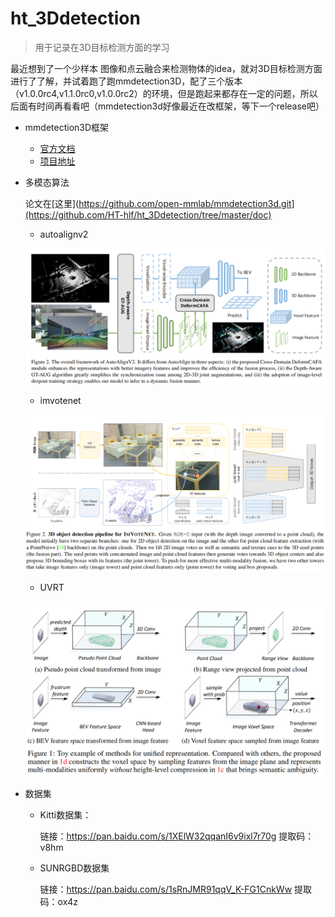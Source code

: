 # ht_3Ddetection
> 用于记录在3D目标检测方面的学习
>

最近想到了一个少样本 图像和点云融合来检测物体的idea，就对3D目标检测方面进行了了解，并试着跑了跑mmdetection3D，配了三个版本（v1.0.0rc4,v1.1.0rc0,v1.0.0rc2）的环境，但是跑起来都存在一定的问题，所以后面有时间再看看吧（mmdetection3d好像最近在改框架，等下一个release吧）



- mmdetection3D框架

  - [官方文档](https://mmdetection3d.readthedocs.io/en/latest/getting_started.html)
  - [项目地址](https://github.com/open-mmlab/mmdetection3d.git)

- 多模态算法

  论文在[这里](https://github.com/open-mmlab/mmdetection3d.git](https://github.com/HT-hlf/ht_3Ddetection/tree/master/doc)

  - autoalignv2

  ![image-20220926132927115](README.assets/image-20220926132927115.png)

  - imvotenet

  ![image-20220926133019402](README.assets/image-20220926133019402.png)

  - UVRT

  ![image-20220926133137737](README.assets/image-20220926133137737.png)

- 数据集

  - Kitti数据集：

    链接：https://pan.baidu.com/s/1XElW32qqanI6v9ixl7r70g 
    提取码：v8hm 


  - SUNRGBD数据集

    链接：https://pan.baidu.com/s/1sRnJMR91qqV_K-FG1CnkWw 
    提取码：ox4z 


